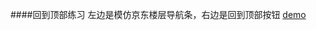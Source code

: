 ####回到顶部练习
左边是模仿京东楼层导航条，右边是回到顶部按钮
[demo](https://gaoqizhuhui.github.io/javascript-practice/new/master/回到顶部/index.html)

